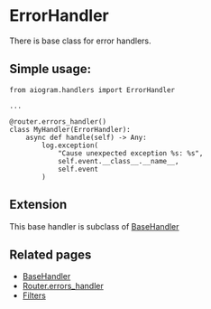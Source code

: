 # ErrorHandler

There is base class for error handlers.

## Simple usage:
```pyhton3
from aiogram.handlers import ErrorHandler

...

@router.errors_handler()
class MyHandler(ErrorHandler):
    async def handle(self) -> Any:
        log.exception(
            "Cause unexpected exception %s: %s", 
            self.event.__class__.__name__, 
            self.event
        )
```

## Extension

This base handler is subclass of [BaseHandler](basics.md#basehandler)

## Related pages

- [BaseHandler](basics.md#basehandler)
- [Router.errors_handler](../router.md#errors)
- [Filters](../filters/exception.md)
